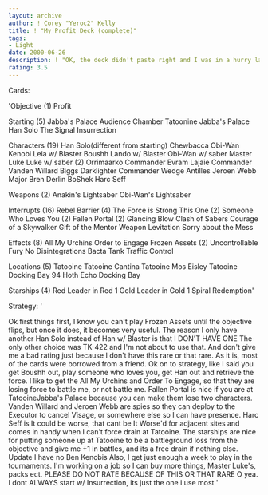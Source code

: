```yaml
---
layout: archive
author: ! Corey "Yeroc2" Kelly
title: ! "My Profit Deck (complete)"
tags:
- Light
date: 2000-06-26
description: ! "OK, the deck didn't paste right and I was in a hurry last time, THIS is the complete deck, enjoy"
rating: 3.5
---
```

Cards: 

'Objective (1)
Profit

Starting (5)
Jabba's Palace Audience Chamber
Tatoonine Jabba's Palace
Han Solo
The Signal
Insurrection

Characters (19)
Han Solo(different from starting)
Chewbacca
Obi-Wan Kenobi
Leia w/ Blaster
Boushh
Lando w/ Blaster
Obi-Wan w/ saber
Master Luke
Luke w/ saber (2)
Orrimaarko
Commander Evram Lajaie
Commander Vanden Willard
Biggs Darklighter
Commander Wedge Antilles
Jeroen Webb
Major Bren Derlin
BoShek
Harc Seff

Weapons (2)
Anakin's Lightsaber
Obi-Wan's Lightsaber

Interrupts (16)
Rebel Barrier (4)
The Force is Strong This One (2)
Someone Who Loves You (2)
Fallen Portal (2)
Glancing Blow
Clash of Sabers
Courage of a Skywalker
Gift of the Mentor
Weapon Levitation
Sorry about the Mess

Effects (8)
All My Urchins
Order to Engage
Frozen Assets (2)
Uncontrollable Fury
No Disintegrations
Bacta Tank
Traffic Control

Locations (5)
Tatooine
Tatooine Cantina
Tatooine Mos Eisley
Tatooine Docking Bay 94
Hoth Echo Docking Bay

Starships (4)
Red Leader in Red 1
Gold Leader in Gold 1
Spiral
Redemption'

Strategy: '

Ok first things first, I know you can't play Frozen Assets until the objective flips, but once it does, it becomes very useful. The reason I only have another Han Solo instead of Han w/ Blaster is that I DON'T HAVE ONE The only other choice was TK-422 and I'm not about to use that. And don't give me a bad rating just because I don't have this rare or that rare. As it is, most of the cards were borrowed from a friend.
Ok on to strategy, like I said you get Boushh out, play someone who loves you, get Han out and retrieve the force. I like to get the All My Urchins and Order To Engage, so that they are losing force to battle me, or not battle me. Fallen Portal is nice if you are at TatooineJabba's Palace because you can make them lose two characters. Vanden Willard and Jeroen Webb are spies so they can deploy to the Executor to cancel Visage, or somewhere else so I can have presence. Harc Seff is It could be worse, that cant be It Worse'd for adjacent sites and comes in handy when I can't force drain at Tatooine. The starships are nice for putting someone up at Tatooine to be a battleground loss from the objective and give me +1 in battles, and its a free drain if nothing else.
Update I have no Ben Kenobis Also, I get just enough a week to play in the tournaments. I'm working on a job so I can buy more things, Master Luke's, packs ect. PLEASE DO NOT RATE BECAUSE OF THIS OR THAT RARE O yea. I dont ALWAYS start w/ Insurrection, its just the one i use most
'